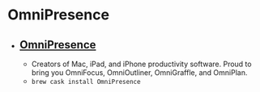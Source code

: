 # OmniPresence
- [OmniPresence](https://www.omnigroup.com/omnipresence)
  - 
  - Creators of Mac, iPad, and iPhone productivity software. Proud to bring you OmniFocus, OmniOutliner, OmniGraffle, and OmniPlan.
  - `brew cask install OmniPresence`
